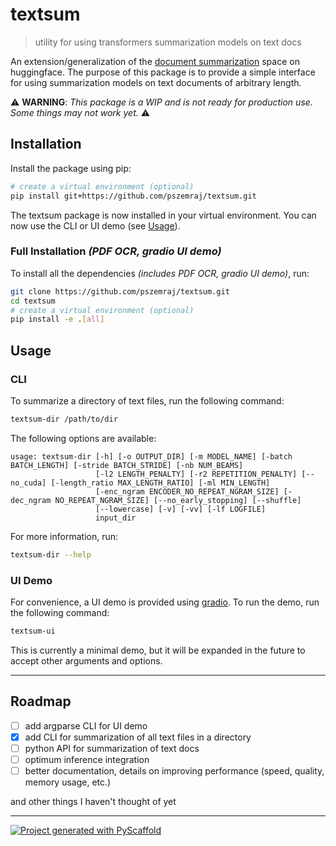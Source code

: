 <!-- These are examples of badges you might want to add to your README:
     please update the URLs accordingly

[![Built Status](https://api.cirrus-ci.com/github/<USER>/textsum.svg?branch=main)](https://cirrus-ci.com/github/<USER>/textsum)
[![ReadTheDocs](https://readthedocs.org/projects/textsum/badge/?version=latest)](https://textsum.readthedocs.io/en/stable/)
[![Coveralls](https://img.shields.io/coveralls/github/<USER>/textsum/main.svg)](https://coveralls.io/r/<USER>/textsum)
[![PyPI-Server](https://img.shields.io/pypi/v/textsum.svg)](https://pypi.org/project/textsum/)
[![Conda-Forge](https://img.shields.io/conda/vn/conda-forge/textsum.svg)](https://anaconda.org/conda-forge/textsum)
[![Monthly Downloads](https://pepy.tech/badge/textsum/month)](https://pepy.tech/project/textsum)
[![Twitter](https://img.shields.io/twitter/url/http/shields.io.svg?style=social&label=Twitter)](https://twitter.com/textsum)
-->

# textsum

> utility for using transformers summarization models on text docs

An extension/generalization of the [document summarization](<https://huggingface.co/spaces/pszemraj/document-summarization>) space on huggingface. The purpose of this package is to provide a simple interface for using summarization models on text documents of arbitrary length.

⚠️ **WARNING**: _This package is a WIP and is not ready for production use. Some things may not work yet._ ⚠️

## Installation

Install the package using pip:

```bash
# create a virtual environment (optional)
pip install git+https://github.com/pszemraj/textsum.git
```

The textsum package is now installed in your virtual environment. You can now use the CLI or UI demo (see [Usage](#usage)).

### Full Installation _(PDF OCR, gradio UI demo)_

To install all the dependencies _(includes PDF OCR, gradio UI demo)_, run:

```bash
git clone https://github.com/pszemraj/textsum.git
cd textsum
# create a virtual environment (optional)
pip install -e .[all]
```

## Usage

### CLI

To summarize a directory of text files, run the following command:

```bash
textsum-dir /path/to/dir
```

The following options are available:

```
usage: textsum-dir [-h] [-o OUTPUT_DIR] [-m MODEL_NAME] [-batch BATCH_LENGTH] [-stride BATCH_STRIDE] [-nb NUM_BEAMS]
                   [-l2 LENGTH_PENALTY] [-r2 REPETITION_PENALTY] [--no_cuda] [-length_ratio MAX_LENGTH_RATIO] [-ml MIN_LENGTH]
                   [-enc_ngram ENCODER_NO_REPEAT_NGRAM_SIZE] [-dec_ngram NO_REPEAT_NGRAM_SIZE] [--no_early_stopping] [--shuffle]
                   [--lowercase] [-v] [-vv] [-lf LOGFILE]
                   input_dir
```

For more information, run:

```bash
textsum-dir --help
```

### UI Demo

For convenience, a UI demo is provided using [gradio](https://gradio.app/). To run the demo, run the following command:

```bash
textsum-ui
```

This is currently a minimal demo, but it will be expanded in the future to accept other arguments and options.

---

## Roadmap

- [ ] add argparse CLI for UI demo
- [x] add CLI for summarization of all text files in a directory
- [ ] python API for summarization of text docs
- [ ] optimum inference integration
- [ ] better documentation, details on improving performance (speed, quality, memory usage, etc.)

and other things I haven't thought of yet

---

[![Project generated with PyScaffold](https://img.shields.io/badge/-PyScaffold-005CA0?logo=pyscaffold)](https://pyscaffold.org/)
